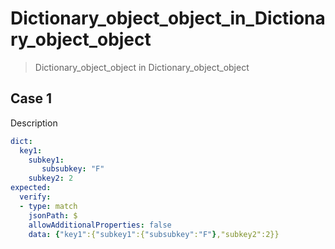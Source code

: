 # Dictionary_object_object_in_Dictionary_object_object

> Dictionary_object_object in Dictionary_object_object 

## Case 1

Description

``````yaml
dict:
  key1: 
    subkey1: 
       subsubkey: "F"
    subkey2: 2
expected:
  verify:
  - type: match
    jsonPath: $
    allowAdditionalProperties: false
    data: {"key1":{"subkey1":{"subsubkey":"F"},"subkey2":2}}
``````